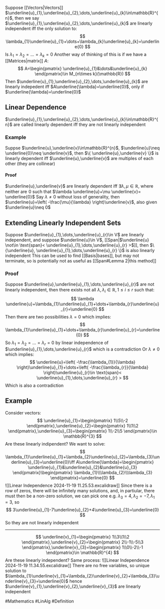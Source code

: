 Suppose [[Vectors|Vectors]] $\underline{u}_{1},\underline{u}_{2},\dots,\underline{u}_{k}\in\mathbb{R}^{n}$, then we say $\underline{u}_{1},\underline{u}_{2},\dots,\underline{u}_{k}$ are linearly independent iff the only solution to:
$$
\lambda_{1}\underline{u}_{1}+\dots+\lambda_{k}\underline{u}_{k}=\underline{0}
$$
Is $\lambda_{1}=\lambda_{2}=\dots=\lambda_{k}=0$ 
Another way of thinking of this is if we have a [[Matrices|matrix]] $A$:
$$
A=\begin{pmatrix}
\underline{u}_{1}&\dots&\underline{u}_{k}
\end{pmatrix}\in M_{n\times k}(\mathbb{R})
$$
Then $\underline{u}_{1},\underline{u}_{2},\dots,\underline{u}_{k}$ are linearly indepedent iff $A\underline{\lambda}=\underline{0}$, only if $\underline{\lambda}=\underline{0}$
## Linear Dependence
$\underline{u}_{1},\underline{u}_{2},\dots,\underline{u}_{k}\in\mathbb{R}^{n}$ are called linearly dependent iff they are not linearly independent
### Example
Suppse $\underline{u},\underline{v}\in\mathbb{R}^{n}$, $\underline{u}\neq  \underline{0}\neq \underline{v}$, then $\{ \underline{u},\underline{v} \}$ is linearly dependent iff $\underline{u},\underline{v}$ are multiples of each other (they are collinear)
#### Proof
$\underline{u},\underline{v}$ are linearly dependent iff $\exists\lambda,\mu \in\mathbb{R}$, where neither are $\hspace{0pt}0$ such that $\lambda \underline{u}+\mu \underline{v}= \underline{0}$
Say $\lambda \neq 0$ without loss of generality, then $\underline{u}=\left( -\frac{\mu}{\lambda} \right)\underline{v}$, also given $\underline{u}\neq 0$
## Extending Linearly Independent Sets
Suppose $\underline{u}_{1},\dots,\underline{u}_{r}\in V$ are linearly independent, and suppose $\underline{u}\in V$, [[Span|$\underline{u} \not\in \text{span}< \underline{u}_{1},\dots,\underline{u}_{r} >$]], then $\{\underline{u}, \underline{u}_{1},\dots,\underline{u}_{r} \}$ is also linearly independent
This can be used to find [[Basis|bases]], but may not terminate, so is potentially not as useful as [[Span#Lemma 2|this method]]  
### Proof
Suppose $\underline{u},\underline{u}_{1},\dots,\underline{u}_{r}$ are not linearly independent, then there exists not all $\lambda,\lambda_{i}\in\mathbb{R},1\leq i\leq r$ such that:
$$
\lambda \underline{u}+\lambda_{1}\underline{u}_{1}+\dots+\lambda_{r}\underline{u}_{r}=\underline{0}
$$
Then there are two possibilities
$\lambda=0$ which implies:
$$
\lambda_{1}\underline{u}_{1}+\dots+\lambda_{r}\underline{u}_{r}=\underline{0}
$$
So $\lambda_{1}=\lambda_{2}=\dots=\lambda _{r}=0$ by linear independence of $\underline{u}_{1},\dots,\underline{u}_{r}$ which is a contradiction
Or $\lambda \neq 0$ which implies:
$$
\underline{u}=\left( -\frac{\lambda_{1}}{\lambda} \right)\underline{u}_{1}+\dots+\left( -\frac{\lambda_{r}}{\lambda} \right)\underline{u}_{r}\in \text{span}< \underline{u}_{1},\dots,\underline{u}_{r} > 
$$
Which is also a contradiction
## Example
Consider vectors:
$$
\underline{u}_{1}=\begin{pmatrix}
1\\5\\-2
\end{pmatrix},\underline{u}_{2}=\begin{pmatrix}
1\\1\\2
\end{pmatrix},\underline{u}_{3}=\begin{pmatrix}
1\\-2\\5
\end{pmatrix}\in \mathbb{R}^{3}
$$
Are these linearly indipendent?
We want to solve:
$$
\lambda_{1}\underline{u}_{1}+\lambda_{2}\underline{u}_{2}+\lambda_{3}\underline{u}_{3}=\underline{0}\iff A\underline{\lambda}=\begin{pmatrix}
\underline{u}_{1}&\underline{u}_{2}&\underline{u}_{3}
\end{pmatrix}\begin{pmatrix}
\lambda_{1}\\\lambda_{2}\\\lambda_{3}
\end{pmatrix}=\underline{0}
$$
![[Linear Independence 2024-11-19 11.25.53.excalidraw]]
Since there is a row of zeros, there will be infinitely many solutions, and, in partiular, there must then be a non-zero solution, we can pick one e.g. $\lambda_{3}=4,\lambda_{2}=-7,\lambda_{1}=3$, so
$$
3\underline{u}_{1}-7\underline{u}_{2}+4\underline{u}_{3}=\underline{0}
$$
So they are not linearly independent
___
$$
\underline{v}_{1}=\begin{pmatrix}
1\\3\\1\\2
\end{pmatrix},\underline{v}_{2}=\begin{pmatrix}
2\\-1\\-5\\3
\end{pmatrix},\underline{v}_{3}=\begin{pmatrix}
1\\0\\-2\\-1
\end{pmatrix}\in \mathbb{R}^{4}
$$
Are these linearly independent?
Same process:
![[Linear Independence 2024-11-19 11.34.55.excalidraw]]
There are no free variables, so unique solution to $\lambda_{1}\underline{v}_{1}+\lambda_{2}\underline{v}_{2}+\lambda_{3}\underline{v}_{3}=\underline{0}$ hence $\underline{v}_{1},\underline{v}_{2},\underline{v}_{3}$ are linearly independent

#Mathematics #LinAlg #Definition